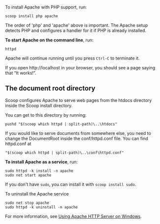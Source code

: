 To install Apache with PHP support, run:

    scoop install php apache

The order of 'php' and 'apache' above is important. The Apache setup detects PHP and configures a handler for it if PHP is already installed.

**To start Apache on the command line**, run:

    httpd

Apache will continue running until you press `Ctrl-C` to terminate it.

If you open http://localhost in your browser, you should see a page saying that &ldquo;It works!&rdquo;.

## The document root directory
Scoop configures Apache to serve web pages from the htdocs directory inside the Scoop install directory.

You can get to this directory by running:
    
    pushd "$(scoop which httpd | split-path)\..\htdocs"

If you would like to serve documents from somewhere else, you need to change the DocumentRoot inside the conf/httpd.conf file. You can find httpd.conf at

    "$(scoop which httpd | split-path)\..\conf\httpd.conf"

**To install Apache as a service**, run:

    sudo httpd -k install -n apache
    sudo net start apache

If you don't have `sudo`, you can install it with `scoop install sudo`.

To uninstall the Apache service

    sudo net stop apache
    sudo httpd -k uninstall -n apache

For more information, see [Using Apache HTTP Server on Windows](http://httpd.apache.org/docs/current/platform/windows.html).

